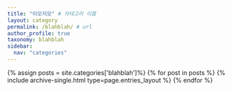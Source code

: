 ```yaml
---
title: "이모저모" # 카테고리 이름
layout: category
permalink: /blahblah/ # url
author_profile: true
taxonomy: blahblah
sidebar:
  nav: "categories"
---
```


{% assign posts = site.categories['blahblah']%}
{% for post in posts %}
  {% include archive-single.html type=page.entries_layout %}
{% endfor %}